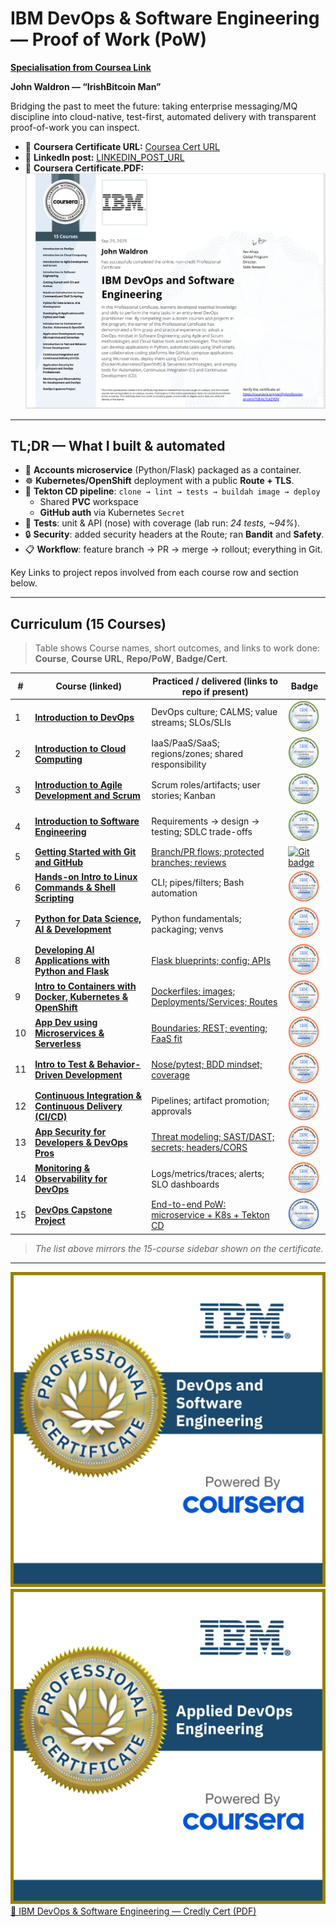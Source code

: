 # IBM DevOps & Software Engineering — Proof of Work (PoW)
**[Specialisation from Coursea Link](https://www.coursera.org/professional-certificates/devops-and-software-engineering)**

**John Waldron — “IrishBitcoin Man”**

Bridging the past to meet the future: taking enterprise messaging/MQ discipline into
cloud-native, test-first, automated delivery with transparent proof-of-work you can inspect.

- 🔗 **Coursera Certificate URL:** <!-- update if needed -->
  [Coursea Cert URL](https://coursera.org/verify/professional-cert/70EALTLKZVDV)
- 🧵 **LinkedIn post:** <!-- add your public post URL -->
  [LINKEDIN_POST_URL](https://www.linkedin.com/posts/johndtwaldron_devops-ci-kubernetes-activity-7377097670714163201-x6L3?utm_source=share&utm_medium=member_desktop&rcm=ACoAABU-Qp4BtdglKBjC9FI_b6dDeW8j4nZl2Rs)
- 🔗 **Coursera Certificate.PDF:** <!-- update if needed -->
  [![IBM DevOps & Software Engineering Certificate](JDW-Badges/0.JDW.IrishBitcoinMan.DevOps_Cert.png)](JDW-Certs/0.JDW.IrishBitcoinMan.DevOps-Cert.pdf)

---

## TL;DR — What I built & automated

- 🧩 **Accounts microservice** (Python/Flask) packaged as a container.
- ☸️ **Kubernetes/OpenShift** deployment with a public **Route + TLS**.
- 🤖 **Tekton CD pipeline**: `clone → lint → tests → buildah image → deploy`
  - Shared **PVC** workspace
  - **GitHub auth** via Kubernetes `Secret`
- 🧪 **Tests**: unit & API (nose) with coverage (lab run: *24 tests, ~94%*).
- 🔒 **Security**: added security headers at the Route; ran **Bandit** and **Safety**.
- 📋 **Workflow**: feature branch → PR → merge → rollout; everything in Git.

Key Links to project repos involved from each course row and section below.

---

## Curriculum (15 Courses)

> Table shows Course names, short outcomes, and links to work done:
> **Course**, **Course URL**, **Repo/PoW**, **Badge/Cert**.

| # | Course (linked) | Practiced / delivered (links to repo if present) | Badge |
|---|---|---|---|
| 1 | [**Introduction to DevOps**](https://www.coursera.org/learn/intro-to-devops?specialization=devops-and-software-engineering) | DevOps culture; CALMS; value streams; SLOs/SLIs | [<img src="JDW-Badges/1.devops-essentials.2.png" alt="DevOps badge" height="50">](JDW-Badges/1.devops-essentials.2.png) |
| 2 | [**Introduction to Cloud Computing**](https://www.coursera.org/learn/introduction-to-cloud?specialization=devops-and-software-engineering) | IaaS/PaaS/SaaS; regions/zones; shared responsibility | [<img src="JDW-Badges/2.introduction-to-cloud-computing.png" alt="Cloud badge" height="50">](JDW-Badges/2.introduction-to-cloud-computing.png) |
| 3 | [**Introduction to Agile Development and Scrum**](https://www.coursera.org/learn/agile-development-and-scrum?specialization=devops-and-software-engineering) | Scrum roles/artifacts; user stories; Kanban | [<img src="JDW-Badges/3.introduction-to-agile-development-and-scrum.png" alt="Agile badge" height="50">](JDW-Badges/3.introduction-to-agile-development-and-scrum.png) |
| 4 | [**Introduction to Software Engineering**](https://www.coursera.org/learn/introduction-to-software-engineering?specialization=devops-and-software-engineering) | Requirements → design → testing; SDLC trade-offs | [<img src="JDW-Badges/software-engineering-essentials.png" alt="Software Eng badge" height="50">](JDW-Badges/software-engineering-essentials.png) |
| 5 | [**Getting Started with Git and GitHub**](https://www.coursera.org/learn/getting-started-with-git-and-github?specialization=devops-and-software-engineering) | [Branch/PR flows; protected branches; reviews](https://github.com/johndtwaldron/jbbmo-Introduction-to-Git-and-GitHub) | [<img src="JDW-Badges/5.git-and-github-essentials1.png" alt="Git badge" height="50">](JDW-Badges/5.git-and-github-essentials1.png) |
| 6 | [**Hands-on Intro to Linux Commands & Shell Scripting**](https://www.coursera.org/learn/hands-on-introduction-to-linux-commands-and-shell-scripting?specialization=devops-and-software-engineering) | CLI; pipes/filters; Bash automation | [<img src="JDW-Badges/6.linux-commands-shell-scripting-essentials-v2.png" alt="Linux badge" height="50">](JDW-Badges/6.linux-commands-shell-scripting-essentials-v2.png) |
| 7 | [**Python for Data Science, AI & Development**](https://www.coursera.org/learn/python-for-applied-data-science-ai?specialization=devops-and-software-engineering) | Python fundamentals; packaging; venvs | [<img src="JDW-Badges/7.python-for-data-science-and-ai.png" alt="PyDS badge" height="50">](JDW-Badges/7.python-for-data-science-and-ai.png) |
| 8 | [**Developing AI Applications with Python and Flask**](https://www.coursera.org/learn/python-project-for-ai-application-development?specialization=devops-and-software-engineering) | [Flask blueprints; config; APIs](https://github.com/johndtwaldron/oaqjp-final-project-emb-ai) | [<img src="JDW-Badges/8.python-project-for-ai-and-application-development.png" alt="Flask AI badge" height="50">](JDW-Badges/8.python-project-for-ai-and-application-development.png) |
| 9 | [**Intro to Containers with Docker, Kubernetes & OpenShift**](https://www.coursera.org/learn/ibm-containers-docker-kubernetes-openshift?specialization=devops-and-software-engineering) | [Dockerfiles; images; Deployments/Services; Routes](https://github.com/johndtwaldron/IBM-guestbook-k8s-lab-JDW-PoW) | [<img src="JDW-Badges/9.containers-kubernetes-essentials.1.png" alt="K8s badge" height="50">](JDW-Badges/9.containers-kubernetes-essentials.1.png) |
| 10 | [**App Dev using Microservices & Serverless**](https://www.coursera.org/learn/applications-development-microservices-serverless-openshift?specialization=devops-and-software-engineering) | [Boundaries; REST; eventing; FaaS fit](https://github.com/johndtwaldron/IBM.App.Dev.Microserv.serverless-JDW-POW) | [<img src="JDW-Badges/10.application-development-using-microservices-and-ser.png" alt="Microservices badge" height="50">](JDW-Badges/10.application-development-using-microservices-and-ser.png) |
| 11 | [**Intro to Test & Behavior-Driven Development**](https://www.coursera.org/learn/test-and-behavior-driven-development-tdd-bdd?specialization=devops-and-software-engineering) |  [Nose/pytest; BDD mindset; coverage](https://github.com/johndtwaldron/IBM-tdd-bdd-final-project-JDW-PoW) | [<img src="JDW-Badges/11.introduction-to-test-driven-development.1.png" alt="TDD/BDD badge" height="50">](JDW-Badges/11.introduction-to-test-driven-development.1.png) |
| 12 | [**Continuous Integration & Continuous Delivery (CI/CD)**](https://www.coursera.org/learn/continuous-integration-and-continuous-delivery-ci-cd?specialization=devops-and-software-engineering) | Pipelines; artifact promotion; approvals | [<img src="JDW-Badges/12.continuous-integration-continuous-delivery-ci-cd.1.png" alt="CI/CD badge" height="50">](JDW-Badges/12.continuous-integration-continuous-delivery-ci-cd.1.png) |
| 13 | [**App Security for Developers & DevOps Pros**](https://www.coursera.org/learn/application-security-for-developers-devops?specialization=devops-and-software-engineering) | [Threat modeling; SAST/DAST; secrets; headers/CORS](https://github.com/johndtwaldron/graphy_server) | [<img src="JDW-Badges/13.devsecops.1757176289358.jpeg" alt="DevSecOps badge" height="50">](JDW-Badges/13.devsecops.1757176289358.jpeg) |
| 14 | [**Monitoring & Observability for DevOps**](https://www.coursera.org/learn/monitoring-and-observability-for-development-and-devops?specialization=devops-and-software-engineering) | Logs/metrics/traces; alerts; SLO dashboards | [<img src="JDW-Badges/14.monitoring-and-observability-for-development-and-de.png" alt="Observability badge" height="50">](JDW-Badges/14.monitoring-and-observability-for-development-and-de.png) |
| 15 | [**DevOps Capstone Project**](https://www.coursera.org/learn/devops-capstone-project?specialization=devops-and-software-engineering) | [End-to-end PoW: microservice + K8s + Tekton CD](https://github.com/johndtwaldron/aolwx-devops-capstone-JDW-PoW) | [<img src="JDW-Badges/15.devops-capstone.png" alt="Capstone badge" height="50">](JDW-Badges/15.devops-capstone.png) |

> _The list above mirrors the 15-course sidebar shown on the certificate._

---

  ![Specialisation-Badge-PNG](JDW-Badges/0.ibm-devops-and-software-engineering-professional-ce.png)
  ![Applied-DevOps-Badge-PNG](JDW-Badges/00.ibm-applied-devops-engineering-professional-certifi.png)
  [📄 IBM DevOps & Software Engineering — Credly Cert (PDF)](JDW-Certs/0.IBMDesign20250926-32-l73wo5.pdf)
